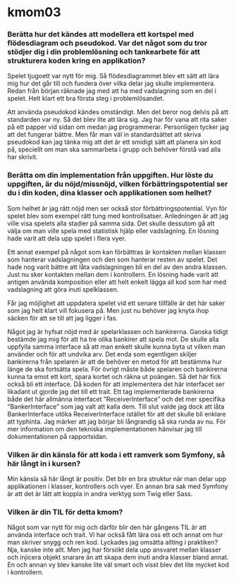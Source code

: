 # kmom03
### Berätta hur det kändes att modellera ett kortspel med flödesdiagram och pseudokod. Var det något som du tror stödjer dig i din problemlösning och tankearbete för att strukturera koden kring en applikation?
Spelet tjugoett var nytt för mig. Så flödesdiagrammet blev ett sätt att lära mig hur det går till och fundera över vilka delar jag skulle implementera. Redan från början räknade jag med att ha med vadslagning som en del i spelet. Helt klart ett bra första steg i problemlösandet.

Att använda pseudokod kändes omständigt. Men det beror nog delvis på att standarden var ny. Så det blev lite att lära sig. Jag har för vana att rita saker på ett papper vid sidan om medan jag programmerar. Personligen tycker jag att det fungerar bättre. Men får man väl in standardsättet att skriva pseudokod kan jag tänka mig att det är ett smidigt sätt att planera sin kod på, speciellt om man ska sammarbeta i grupp och behöver förstå vad alla har skrivit.

### Berätta om din implementation från uppgiften. Hur löste du uppgiften, är du nöjd/missnöjd, vilken förbättringspotential ser du i din koden, dina klasser och applikationen som helhet?
Som helhet är jag rätt nöjd men ser också stor förbättringspotential. Vyn för spelet blev som exempel rätt tung med kontrollsatser. Anledningen är att jag ville visa spelets alla stadier på samma sida. Det skulle dessutom gå att välja om man ville spela med statistisk hjälp eller vadslagning. En lösning hade varit att dela upp spelet i flera vyer.

Ett annat exempel på något som kan förbättras är kontakten mellan klassen som hanterar vadslagningen och den som hanterar resten av spelet. Det hade nog varit bättre att låta vadslagningen bli en del av den andra klassen. Just nu sker kontakten mellan dem i kontrollern. En lösning hade varit att antigen använda komposition eller att helt enkelt lägga all kod som har med vadslagning att göra inuti spelklassen.

Får jag möjlighet att uppdatera spelet vid ett senare tillfälle är det här saker som jag helt klart vill fokusera på. Men just nu behöver jag knyta ihop säcken för att se till att jag ligger i fas.

Något jag är hyfsat nöjd med är spelarklassen och bankirerna. Ganska tidigt bestämde jag mig för att ha tre olika bankirer att spela mot. De skulle alla uppfylla samma interface så att man enkelt skulle kunna byta ut vilken man använder och för att undvika arv. Det enda som egentligen skiljer bankirerna från spelaren är att de behöver en metod för att bestämma hur länge de ska fortsätta spela. För övrigt måste både spelaren och bankirerna kunna ta emot ett kort, spara kortet och räkna ut poängen. Så det här fick också bli ett interface. Då koden för att implementera det här interfacet ser likadant ut gjorde jag det till ett trait. Ett tag implementerade bankirerna både det här allmänna interfacet ”ReceiverInterface” och det mer specifika ”BankerInterface” som jag valt att kalla dem. Till slut valde jag dock att låta BankerInterface utöka ReceiverInterface istället för att det skulle bli enklare att typhinta.
Jag märker att jag börjar bli långrandig så ska runda av nu. För mer information om den tekniska implementationen hänvisar jag till dokumentationen på rapportsidan.

### Vilken är din känsla för att koda i ett ramverk som Symfony, så här långt in i kursen?
Min känsla så här långt är positiv. Det blir en bra struktur när man delar upp applikationen i klasser, kontrollers och vyer. En annan bra sak med Symfony är att det är lätt att koppla in andra verktyg som Twig eller Sass.

### Vilken är din TIL för detta kmom?
Något som var nytt för mig och därför blir den här gångens TIL är att använda interface och trait. Vi har också fått lära oss ett och annat om hur man skriver snygg och ren kod. Lyckades jag omsätta allting i praktiken? Nja, kanske inte allt. Men jag har försökt dela upp ansvaret mellan klasser och injicera objekt snarare än att skapa dem inuti andra klasser bland annat. En och annan vy blev kanske lite väl smart och visst blev det lite mycket kod i kontrollern.